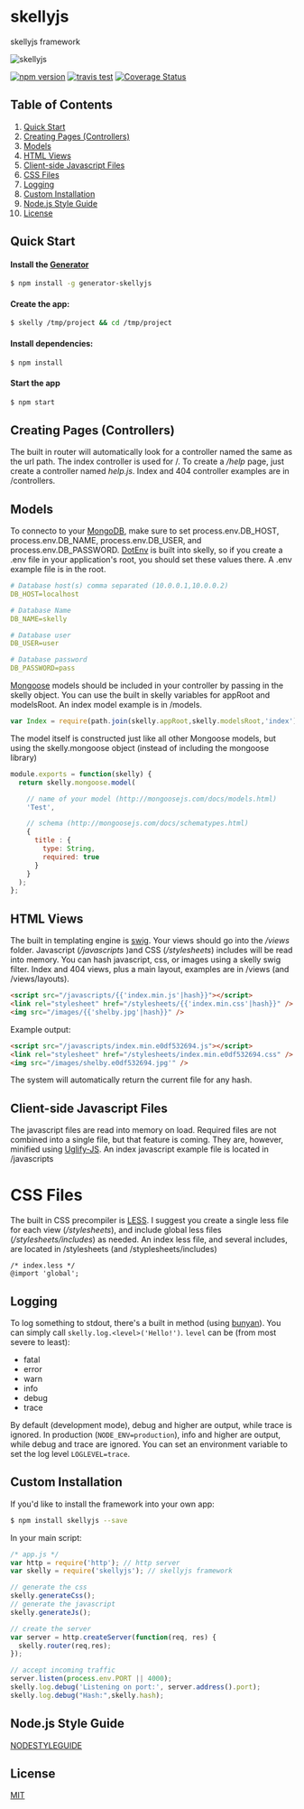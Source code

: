 # skellyjs

skellyjs framework

![skellyjs](https://avatars3.githubusercontent.com/u/14166772?v=3&s=200)

[![npm version](https://badge.fury.io/js/skellyjs.svg)](http://badge.fury.io/js/skellyjs)
[![travis test](https://travis-ci.org/skellyjs/skellyjs.svg?branch=master)](https://travis-ci.org/skellyjs/skellyjs)
[![Coverage Status](https://coveralls.io/repos/skellyjs/skellyjs/badge.svg?branch=master&service=github)](https://coveralls.io/github/skellyjs/skellyjs?branch=master)

## Table of Contents

  1. [Quick Start](#quick-start)
  1. [Creating Pages (Controllers)](#creating-pages-controllers)
  1. [Models](#models)
  1. [HTML Views](#html-views)
  1. [Client-side Javascript Files](#client-side-javascript-files)
  1. [CSS Files](#css-files)
  1. [Logging](#logging)
  1. [Custom Installation](#custom-installation)
  1. [Node.js Style Guide](#nodejs-style-guide)
  1. [License](#license)

## Quick Start
#### Install the [Generator](https://npmjs.com/package/generator-skellyjs)

```bash
$ npm install -g generator-skellyjs
```

#### Create the app:

```bash
$ skelly /tmp/project && cd /tmp/project
```

#### Install dependencies:

```bash
$ npm install
```

#### Start the app

```bash
$ npm start
```

## Creating Pages (Controllers)

The built in router will automatically look for a controller named the same as the url path.  The index controller is used for /. To create a */help* page, just create a controller named *help.js*.  Index and 404 controller examples are in /controllers.

## Models

To connecto to your [MongoDB](), make sure to set process.env.DB_HOST, process.env.DB_NAME, process.env.DB_USER, and process.env.DB_PASSWORD.  [DotEnv](https://github.com/motdotla/dotenv) is built into skelly, so if you create a .env file in your application's root, you should set these values there.  A .env example file is in the root.

```yaml
# Database host(s) comma separated (10.0.0.1,10.0.0.2)
DB_HOST=localhost

# Database Name
DB_NAME=skelly

# Database user
DB_USER=user

# Database password
DB_PASSWORD=pass
```


[Mongoose](http://mongoosejs.com) models should be included in your controller by passing in the skelly object.  You can use the built in skelly variables for appRoot and modelsRoot.  An index model example is in /models.

```javascript
var Index = require(path.join(skelly.appRoot,skelly.modelsRoot,'index'))(skelly);
```
The model itself is constructed just like all other Mongoose models, but using the skelly.mongoose object (instead of including the mongoose library)

```javascript
module.exports = function(skelly) {
  return skelly.mongoose.model(

    // name of your model (http://mongoosejs.com/docs/models.html)
    'Test',

    // schema (http://mongoosejs.com/docs/schematypes.html)
    {
      title : {
        type: String,
        required: true
      }
    }
  );
};
```

## HTML Views

The built in templating engine is [swig](http://paularmstrong.github.io/swig/).  Your views should go into the */views* folder.  Javascript (*/javascripts* )and CSS (*/stylesheets*) includes will be read into memory.  You can hash javascript, css, or images using a skelly swig filter. Index and 404 views, plus a main layout, examples are in /views (and /views/layouts).

```html
<script src="/javascripts/{{'index.min.js'|hash}}"></script>
<link rel="stylesheet" href="/stylesheets/{{'index.min.css'|hash}}" />
<img src="/images/{{'shelby.jpg'|hash}}" />
```
Example output:
```html
<script src="/javascripts/index.min.e0df532694.js"></script>
<link rel="stylesheet" href="/stylesheets/index.min.e0df532694.css" />
<img src="/images/shelby.e0df532694.jpg'" />
```

The system will automatically return the current file for any hash.

## Client-side Javascript Files

The javascript files are read into memory on load.  Required files are not combined into a single file, but that feature is coming.  They are, however, minified using [Uglify-JS](https://github.com/mishoo/UglifyJS2).  An index javascript example file is located in /javascripts

# CSS Files

The built in CSS precompiler is [LESS](http://lesscss.org).  I suggest you create a single less file for each view (*/stylesheets*), and include global less files (*/stylesheets/includes*) as needed.  An index less file, and several includes, are located in /stylesheets (and /styplesheets/includes)
```less
/* index.less */
@import 'global';
```

## Logging

To log something to stdout, there's a built in method (using [bunyan](https://github.com/trentm/node-bunyan)).  You can simply call ```skelly.log.<level>('Hello!')```.
```level``` can be (from most severe to least):
   * fatal
   * error
   * warn
   * info
   * debug
   * trace

By default (development mode), debug and higher are output, while trace is ignored.  In production (```NODE_ENV=production```), info and higher are output, while debug and trace are ignored.  You can set an environment variable to set the log level ```LOGLEVEL=trace```.

## Custom Installation

If you'd like to install the framework into your own app:

```sh
$ npm install skellyjs --save
```

In your main script:

```javascript
/* app.js */
var http = require('http'); // http server
var skelly = require('skellyjs'); // skellyjs framework

// generate the css
skelly.generateCss();
// generate the javascript
skelly.generateJs();

// create the server
var server = http.createServer(function(req, res) {
  skelly.router(req,res);
});

// accept incoming traffic
server.listen(process.env.PORT || 4000);
skelly.log.debug('Listening on port:', server.address().port);
skelly.log.debug("Hash:",skelly.hash);
```

## Node.js Style Guide
[NODESTYLEGUIDE](NODESTYLEGUIDE.md)


## License

  [MIT](LICENSE)
